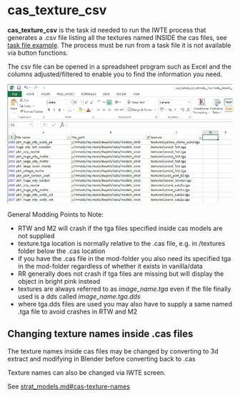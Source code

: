 # cas_texture_csv

**cas_texture_csv** is the task id needed to run the IWTE process that generates a .csv file listing all the textures named INSIDE the cas files, see [task file example](../task_file_examples/CAS_texture_tga_list_to_csv_task.txt).  The process must be run from a task file it is not available via button functions.

The csv file can be opened in a spreadsheet program such as Excel and the columns adjusted/filtered to enable you to find the information you need.

![image](../IWTEgithub_images/cas-texture-csv.jpg)

General Modding Points to Note:
* RTW and M2 will crash if the tga files specified inside cas models are not supplied
* texture.tga location is normally relative to the .cas file, e.g. in /textures folder below the .cas location
* if you have the .cas file in the mod-folder you also need its specified tga in the mod-folder regardless of whether it exists in vanilla/data 
* RR generally does not crash if tga files are missing but will display the object in bright pink instead
* textures are always referred to as *image_name.tga* even if the file finally used is a dds called *image_name.tga.dds*
* where tga.dds files are used you may also have to supply a same named .tga file to avoid crashes in RTW and M2

## Changing texture names inside .cas files

The texture names inside cas files may be changed by converting to 3d extract and modifying in Blender before converting back to .cas

Texture names can also be changed via IWTE screen. 

See [strat_models.md#cas-texture-names](strat_models.md#cas-texture-names)
